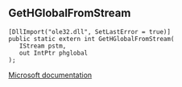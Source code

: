 ## GetHGlobalFromStream

```
[DllImport("ole32.dll", SetLastError = true)]
public static extern int GetHGlobalFromStream(
   IStream pstm,
   out IntPtr phglobal
);
```

[Microsoft documentation](https://docs.microsoft.com/en-us/windows/win32/api/ole2/nf-ole2-gethglobalfromstream)
